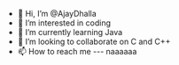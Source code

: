 - 👋 Hi, I’m @AjayDhalla
- 👀 I’m interested in coding
- 🌱 I’m currently learning Java
- 💞️ I’m looking to collaborate on C and C++
- 📫 How to reach me --- naaaaaa

<!---
AjayDhalla/AjayDhalla is a ✨ special ✨ repository because its `README.md` (this file) appears on your GitHub profile.
You can click the Preview link to take a look at your changes.
--->
